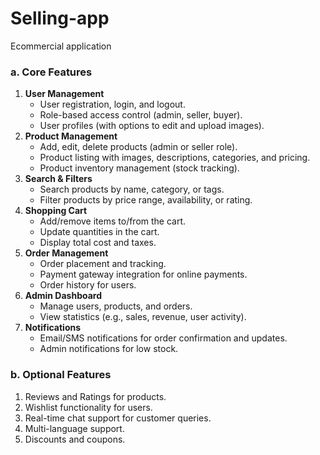 # Selling-app
Ecommercial application

### **a. Core Features**

1. **User Management**
    - User registration, login, and logout.
    - Role-based access control (admin, seller, buyer).
    - User profiles (with options to edit and upload images).
2. **Product Management**
    - Add, edit, delete products (admin or seller role).
    - Product listing with images, descriptions, categories, and pricing.
    - Product inventory management (stock tracking).
3. **Search & Filters**
    - Search products by name, category, or tags.
    - Filter products by price range, availability, or rating.
4. **Shopping Cart**
    - Add/remove items to/from the cart.
    - Update quantities in the cart.
    - Display total cost and taxes.
5. **Order Management**
    - Order placement and tracking.
    - Payment gateway integration for online payments.
    - Order history for users.
6. **Admin Dashboard**
    - Manage users, products, and orders.
    - View statistics (e.g., sales, revenue, user activity).
7. **Notifications**
    - Email/SMS notifications for order confirmation and updates.
    - Admin notifications for low stock.

### **b. Optional Features**

1. Reviews and Ratings for products.
2. Wishlist functionality for users.
3. Real-time chat support for customer queries.
4. Multi-language support.
5. Discounts and coupons.
